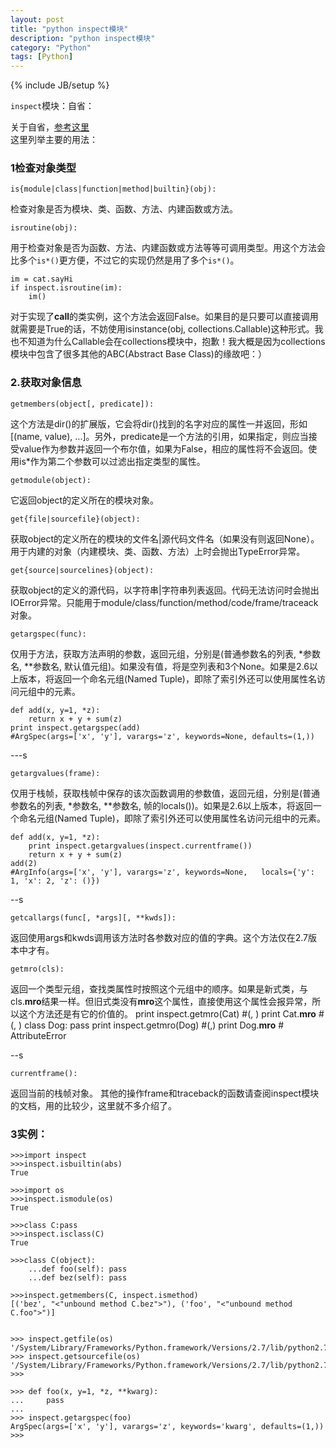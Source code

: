```yaml
---
layout: post
title: "python inspect模块"
description: "python inspect模块"
category: "Python"
tags: [Python]
---
```

{% include JB/setup %}

<p><code>inspect</code>模块：自省：</p>

<p>关于自省，<a href="http://kb.cnblogs.com/page/87128/">参考这里</a><br />
这里列举主要的用法：</p>

<h3>1检查对象类型</h3>

<pre><code>is{module|class|function|method|builtin}(obj): 
</code></pre>

<p>检查对象是否为模块、类、函数、方法、内建函数或方法。</p>

<pre><code>isroutine(obj): 
</code></pre>

<p>用于检查对象是否为函数、方法、内建函数或方法等等可调用类型。用这个方法会比多个<code>is*()</code>更方便，不过它的实现仍然是用了多个<code>is*()</code>。</p>

<pre><code>im = cat.sayHi
if inspect.isroutine(im):
    im()
</code></pre>

<p>对于实现了<strong>call</strong>的类实例，这个方法会返回False。如果目的是只要可以直接调用就需要是True的话，不妨使用isinstance(obj, collections.Callable)这种形式。我也不知道为什么Callable会在collections模块中，抱歉！我大概是因为collections模块中包含了很多其他的ABC(Abstract Base Class)的缘故吧：）</p>

<!--more-->

<h3>2.获取对象信息</h3>

<pre><code>getmembers(object[, predicate]): 
</code></pre>

<p>这个方法是dir()的扩展版，它会将dir()找到的名字对应的属性一并返回，形如[(name, value), ...]。另外，predicate是一个方法的引用，如果指定，则应当接受value作为参数并返回一个布尔值，如果为False，相应的属性将不会返回。使用is*作为第二个参数可以过滤出指定类型的属性。</p>

<pre><code>getmodule(object): 
</code></pre>

<p>它返回object的定义所在的模块对象。</p>

<pre><code>get{file|sourcefile}(object): 
</code></pre>

<p>获取object的定义所在的模块的文件名|源代码文件名（如果没有则返回None）。用于内建的对象（内建模块、类、函数、方法）上时会抛出TypeError异常。</p>

<pre><code>get{source|sourcelines}(object): 
</code></pre>

<p>获取object的定义的源代码，以字符串|字符串列表返回。代码无法访问时会抛出IOError异常。只能用于module/class/function/method/code/frame/traceack对象。</p>

<pre><code>getargspec(func): 
</code></pre>

<p>仅用于方法，获取方法声明的参数，返回元组，分别是(普通参数名的列表, *参数名, **参数名, 默认值元组)。如果没有值，将是空列表和3个None。如果是2.6以上版本，将返回一个命名元组(Named Tuple)，即除了索引外还可以使用属性名访问元组中的元素。</p>

<pre><code>def add(x, y=1, *z):
    return x + y + sum(z)
print inspect.getargspec(add)
#ArgSpec(args=['x', 'y'], varargs='z', keywords=None, defaults=(1,))
</code></pre>

<p>---s</p>

<pre><code>getargvalues(frame): 
</code></pre>

<p>仅用于栈帧，获取栈帧中保存的该次函数调用的参数值，返回元组，分别是(普通参数名的列表, *参数名, **参数名, 帧的locals())。如果是2.6以上版本，将返回一个命名元组(Named Tuple)，即除了索引外还可以使用属性名访问元组中的元素。</p>

<pre><code>def add(x, y=1, *z):
    print inspect.getargvalues(inspect.currentframe())
    return x + y + sum(z)
add(2)
#ArgInfo(args=['x', 'y'], varargs='z', keywords=None,   locals={'y': 1, 'x': 2, 'z': ()})
</code></pre>

<p>--s</p>

<pre><code>getcallargs(func[, *args][, **kwds]): 
</code></pre>

<p>返回使用args和kwds调用该方法时各参数对应的值的字典。这个方法仅在2.7版本中才有。</p>

<pre><code>getmro(cls): 
</code></pre>

<p>返回一个类型元组，查找类属性时按照这个元组中的顺序。如果是新式类，与cls.<strong>mro</strong>结果一样。但旧式类没有<strong>mro</strong>这个属性，直接使用这个属性会报异常，所以这个方法还是有它的价值的。 
    print inspect.getmro(Cat)
    #(<class '__main__.Cat'>, <type 'object'>)
    print Cat.<strong>mro</strong>
    #(<class '__main__.Cat'>, <type 'object'>)
    class Dog: pass
    print inspect.getmro(Dog)
    #(<class __main__.Dog at 0x...>,)
    print Dog.<strong>mro</strong> # AttributeError</p>

<p>--s</p>

<pre><code>currentframe(): 
</code></pre>

<p>返回当前的栈帧对象。
其他的操作frame和traceback的函数请查阅inspect模块的文档，用的比较少，这里就不多介绍了。</p>

<h3>3实例：</h3>

<pre><code>&gt;&gt;&gt;import inspect
&gt;&gt;&gt;inspect.isbuiltin(abs)
True

&gt;&gt;&gt;import os
&gt;&gt;&gt;inspect.ismodule(os)
True

&gt;&gt;&gt;class C:pass
&gt;&gt;&gt;inspect.isclass(C)
True

&gt;&gt;&gt;class C(object):
    ...def foo(self): pass
    ...def bez(self): pass

&gt;&gt;&gt;inspect.getmembers(C, inspect.ismethod)
[('bez', "&lt;"unbound method C.bez"&gt;"), ('foo', "&lt;"unbound method C.foo"&gt;")]


&gt;&gt;&gt; inspect.getfile(os)
'/System/Library/Frameworks/Python.framework/Versions/2.7/lib/python2.7/os.pyc'
&gt;&gt;&gt; inspect.getsourcefile(os)
'/System/Library/Frameworks/Python.framework/Versions/2.7/lib/python2.7/os.py'
&gt;&gt;&gt; 

&gt;&gt;&gt; def foo(x, y=1, *z, **kwarg):
...     pass
... 
&gt;&gt;&gt; inspect.getargspec(foo)
ArgSpec(args=['x', 'y'], varargs='z', keywords='kwarg', defaults=(1,))
&gt;&gt;&gt;
</code></pre>
